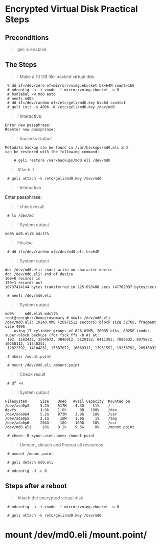 
# Encrypted Virtual Disk Practical Steps

## Preconditions

> geli is enabled


## The Steps

> ! Make a 10 GB file-backed virtual disk

```
 % dd if=/dev/zero of=mirror/vnimg.ebucket bs=64M count=160
 # mdconfig -a -t vnode -f mirror/vnimg.ebucket -u 0
 # bsdlabel -w md0 auto
 # newfs md0a
 # dd if=/dev/random of=/etc/geli/md0.key bs=64 count=1
 # geli init -s 4096 -K /etc/geli/md0.key /dev/md0
```

> ! Interactive:

```
Enter new passphrase:
Reenter new passphrase:
```

> ! Success Output

```
Metadata backup can be found in /var/backups/md0.eli and
can be restored with the following command:

	# geli restore /var/backups/md0.eli /dev/md0
```

> Attach it

```
 # geli attach -k /etc/geli/md0.key /dev/md0
```

> ! Interactive

Enter passphrase:


> ! check result


```
 # ls /dev/md
```

> ! System output

```
md0% md0.eli% mdctl%
```

> Finalise

```
 # dd if=/dev/random of=/dev/md0.eli bs=64M
```

> ! System output


```
dd: /dev/md0.eli: short write on character device
dd: /dev/md0.eli: end of device
160+0 records in
159+1 records out
10737414144 bytes transferred in 225.093408 secs (47702037 bytes/sec)
```

```
 # newfs /dev/md0.eli
```

> ! System output

```
md0%     md0.eli% mdctl%   
root@tonight:/home/rosemary # newfs /dev/md0.eli 
/dev/md0.eli: 10240.0MB (20971512 sectors) block size 32768, fragment size 4096
	using 17 cylinder groups of 626.09MB, 20035 blks, 80256 inodes.
super-block backups (for fsck_ffs -b #) at:
 192, 1282432, 2564672, 3846912, 5129152, 6411392, 7693632, 8975872, 10258112, 11540352,
 12822592, 14104832, 15387072, 16669312, 17951552, 19233792, 20516032

```


```
 $ mkdir /mount.point
```


```
 # mount /dev/md0.eli /mount.point
```

> ! Check result


```
 # df -H
```

> ! System output

```
Filesystem      Size    Used   Avail Capacity  Mounted on
/dev/ada0p2     5.2G    517M    4.3G    11%    /
devfs           1.0k    1.0k      0B   100%    /dev
/dev/ada0p4     5.2G    873M    3.9G    18%    /var
/dev/ada0p5     2.1G     18M    1.9G     1%    /tmp
/dev/ada0p6     204G     18G    169G    10%    /usr
/dev/md0.eli     10G    8.2k    9.6G     0%    /mount.point

```

```
 # chown -R <your.user.name> /mount.point
```

> ! Umount, detach and Freeup all resources

```
 # umount /mount.point
```

```
 # geli detach md0.eli
```

```
 # mdconfig -d -u 0
```

## Steps after a reboot

> Attach the encrypted virtual disk

```
 # mdconfig -a -t vnode -f mirror/vnimg.ebucket -u 0
```

```
 # geli attach -k /etc/geli/md0.key /dev/md0

```
 # mount /dev/md0.eli /mount.point/

```

